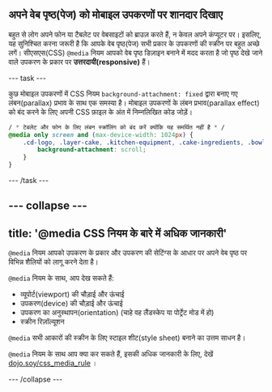 ## अपने वेब पृष्ठ(पेज) को मोबाइल उपकरणों पर शानदार दिखाए

बहुत से लोग अपने फोन या टैबलेट पर वेबसाइटों को ब्राउज़ करते हैं, न केवल अपने कंप्यूटर पर। इसलिए, यह सुनिश्चित करना जरूरी है कि आपके वेब पृष्ठ(पेज) सभी प्रकार के उपकरणों की स्क्रीन पर बहुत अच्छे लगें। सीएसएस(CSS) `@media` नियम आपको वेब पृष्ठ डिज़ाइन बनाने में मदद करता है जो पृष्ठ देखे जाने वाले उपकरण के प्रकार पर **उत्तरदायी(responsive)** हैं।

--- task ---

कुछ मोबाइल उपकरणों में CSS नियम `background-attachment: fixed` द्वारा बनाए गए लंबन(parallax) प्रभाव के साथ एक समस्या है। मोबाइल उपकरणों के लंबन प्रभाव(parallax effect) को बंद करने के लिए अपनी CSS फ़ाइल के अंत में निम्नलिखित कोड जोड़ें।

```css
/ * टेबलेट और फोन के लिए लंबन स्क्रॉलिंग को बंद करें क्योंकि यह समर्थित नहीं है * /
@media only screen and (max-device-width: 1024px) {
    .cd-logo, .layer-cake, .kitchen-equipment, .cake-ingredients, .bowl-of-cakemix, .cake-in-oven, .decorated-cake {
        background-attachment: scroll;
    }
}
```

--- /task ---

--- collapse ---
---
title: '@media CSS नियम के बारे में अधिक जानकारी'
---

`@media` नियम आपको उपकरण के प्रकार और उपकरण की सेटिंग्स के आधार पर अपने वेब पृष्ठ पर विभिन्न शैलियों को लागू करने देता है।

`@media` नियम के साथ, आप देख सकते हैं:
+ व्यूपोर्ट(viewport) की चौड़ाई और ऊंचाई
+ उपकरण(device) की चौड़ाई और ऊंचाई
+ उपकरण का अनुस्थापन(orientation) (चाहे वह लैंडस्केप या पोर्ट्रेट मोड में हो)
+ स्क्रीन रिज़ॉल्यूशन

`@media` सभी आकारों की स्क्रीन के लिए स्टाइल शीट(style sheet) बनाने का उत्तम साधन है।

`@media` नियम के साथ आप क्या कर सकते हैं, इसकी अधिक जानकारी के लिए, देखें [dojo.soy/css_media_rule](http://dojo.soy/css_media_rule) ।

--- /collapse ---
